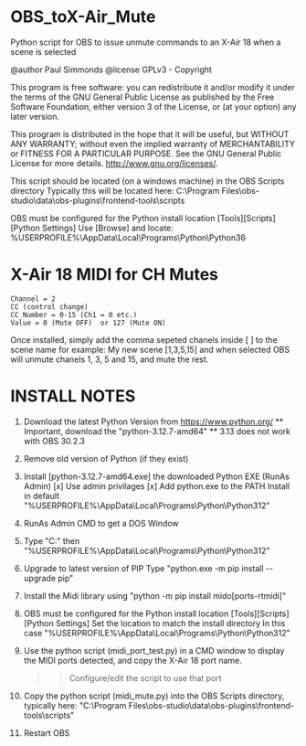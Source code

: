 # OBS_toX-Air_Mute
Python script for OBS to issue unmute commands to an X-Air 18 when a scene is selected

@author      Paul Simmonds
@license    GPLv3 - Copyright

This program is free software: you can redistribute it and/or modify it under the terms of the GNU General Public License as published by
the Free Software Foundation, either version 3 of the License, or (at your option) any later version.

This program is distributed in the hope that it will be useful, but WITHOUT ANY WARRANTY; without even the implied warranty of
MERCHANTABILITY or FITNESS FOR A PARTICULAR PURPOSE.  See the GNU General Public License for more details. <http://www.gnu.org/licenses/>.

This script should be located (on a windows machine) in the OBS Scripts directory
Typically this will be located here:
C:\Program Files\obs-studio\data\obs-plugins\frontend-tools\scripts

OBS must be configured for the Python install location [Tools][Scripts][Python Settings]
Use [Browse] and locate: %USERPROFILE%\AppData\Local\Programs\Python\Python36

# X-Air 18 MIDI for CH Mutes
	Channel = 2
	CC (control change)
	CC Number = 0-15 (Ch1 = 0 etc.)
	Value = 0 (Mute OFF)  or 127 (Mute ON) 

Once installed, simply add the comma sepeted chanels inside [ ] to the scene name
for example:
My new scene [1,3,5,15] 
and when selected OBS will unmute chanels 1, 3, 5 and 15, and mute the rest.

# INSTALL NOTES

01. Download the latest Python Version from https://www.python.org/
	** Important, download the "python-3.12.7-amd64"
	** 3.13 does not work with OBS 30.2.3

02. Remove old version of Python (if they exist)

03. Install [python-3.12.7-amd64.exe] the downloaded Python EXE (RunAs Admin)
	[x] Use admin privilages
	[x] Add python.exe to the PATH
	Install in default "%USERPROFILE%\AppData\Local\Programs\Python\Python312"

04. RunAs Admin CMD to get a DOS Window

05. Type "C:" then "%USERPROFILE%\AppData\Local\Programs\Python\Python312"

06. Upgrade to latest version of PIP
	Type "python.exe -m pip install --upgrade pip"

07. Install the Midi library using "python -m pip install mido[ports-rtmidi]"

08. OBS must be configured for the Python install location [Tools][Scripts][Python Settings]
	Set the location to match the install directory
	In this case "%USERPROFILE%\AppData\Local\Programs\Python\Python312"

09. Use the python script (midi_port_test.py) in a CMD window to display the MIDI ports
    detected, and copy the X-Air 18 port name.
    >> Configure/edit the script to use that port

10. Copy the python script (midi_mute.py) into the OBS Scripts directory, typically here:
	"C:\Program Files\obs-studio\data\obs-plugins\frontend-tools\scripts"

11. Restart OBS
